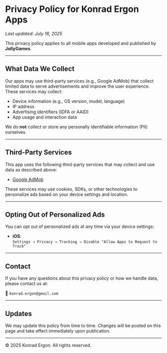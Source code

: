# Privacy Policy for Konrad Ergon Apps

_Last updated: July 16, 2025_

This privacy policy applies to all mobile apps developed and published by **JollyGames**.

---

## What Data We Collect

Our apps may use third-party services (e.g., Google AdMob) that collect limited data to serve advertisements and improve the user experience. These services may collect:

- Device information (e.g., OS version, model, language)
- IP address
- Advertising identifiers (IDFA or AAID)
- App usage and interaction data

We do **not** collect or store any personally identifiable information (PII) ourselves.

---

## Third-Party Services

This app uses the following third-party services that may collect and use data as described above:

- [Google AdMob](https://policies.google.com/technologies/ads)

These services may use cookies, SDKs, or other technologies to personalize ads based on your device settings and location.

---

## Opting Out of Personalized Ads

You can opt out of personalized ads at any time via your device settings:

- **iOS**:  
  `Settings → Privacy → Tracking → Disable "Allow Apps to Request to Track"`

---

## Contact

If you have any questions about this privacy policy or how we handle data, please contact us at:

📧 `konrad.ergon@gmail.com`

---

## Updates

We may update this policy from time to time. Changes will be posted on this page and take effect immediately upon publication.

---

© 2025 Konrad Ergon. All rights reserved.
